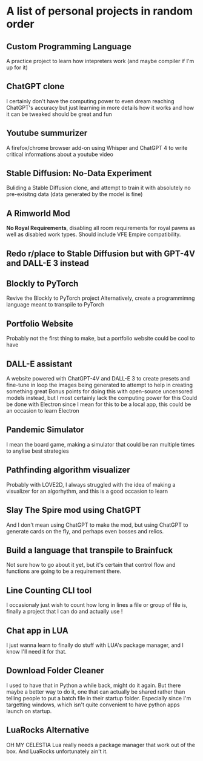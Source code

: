 # A list of personal projects in random order

## Custom Programming Language
A practice project to learn how intepreters work (and maybe compiler if  I'm up for it)

## ChatGPT clone
I certainly don't have the computing power to even dream reaching ChatGPT's accuracy but just learning in more details how it works and how it can be tweaked should be great and fun

## Youtube summurizer
A firefox/chrome browser add-on using Whisper and ChatGPT 4 to write critical informations about a youtube video

## Stable Diffusion: No-Data Experiment
Buliding a Stable Diffusion clone, and attempt to train it with absolutely no pre-exisitng data (data generated by the model is fine)

## A Rimworld Mod
**No Royal Requirements**, disabling all room requirements for royal pawns as well as disabled work types.
Should include VFE Empire compatibility.

## Redo r/place to Stable Diffusion but with GPT-4V and DALL-E 3 instead

## Blockly to PyTorch
Revive the Blockly to PyTorch project
Alternatively, create a programmimng language meant to transpile to PyTorch

## Portfolio Website
Probably not the first thing to make, but a portfolio website could be cool to have

## DALL-E assistant
A website powered with ChatGPT-4V and DALL-E 3 to create presets and fine-tune in loop the images being generated to attempt to help in creating something great
Bonus points for doing this with open-source uncensored models instead, but I most certainly lack the computing power for this
Could be done with Electron since I mean for this to be a local app, this could be an occasion to learn Electron

## Pandemic Simulator
I mean the board game, making a simulator that could be ran multiple times to anylise best strategies

## Pathfinding algorithm visualizer
Probably with LOVE2D, I always struggled with the idea of making a visualizer for an algorhythm, and this is a good occasion to learn

## Slay The Spire mod using ChatGPT
And I don't mean using ChatGPT to make the mod, but using ChatGPT to generate cards on the fly, and perhaps even bosses and relics.

## Build a language that transpile to Brainfuck
Not sure how to go about it yet, but it's certain that control flow and functions are going to be a requirement there.

## Line Counting CLI tool
I occasionaly just wish to count how long in lines a file or group of file is, finally a project that I can do and actually use !

## Chat app in LUA
I just wanna learn to finally do stuff with LUA's package manager, and I know I'll need it for that.

## Download Folder Cleaner
I used to have that in Python a while back, might do it again.
But there maybe a better way to do it, one that can actually be shared rather than telling people to put a batch file in their startup folder.
Especially since I'm targetting windows, which isn't quite convenient to have python apps launch on startup.

## LuaRocks Alternative
OH MY CELESTIA Lua really needs a package manager that work out of the box. And LuaRocks unfortunately ain't it.